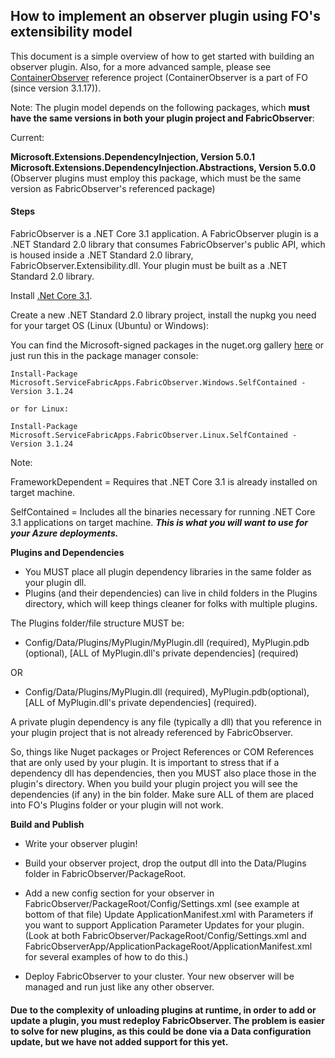 ## How to implement an observer plugin using FO's extensibility model

This document is a simple overview of how to get started with building an observer plugin. Also, for a more advanced sample, please see [ContainerObserver](https://github.com/gittorre/containerobserver) reference project (ContainerObserver is a part of FO (since version 3.1.17)).

Note: The plugin model depends on the following packages, which **must have the same versions in both your plugin project and FabricObserver**:

Current: 

**Microsoft.Extensions.DependencyInjection, Version 5.0.1**  
**Microsoft.Extensions.DependencyInjection.Abstractions, Version 5.0.0**  (Observer plugins must employ this package, which must be the same version as FabricObserver's referenced package)  

#### Steps 

FabricObserver is a .NET Core 3.1 application. A FabricObserver plugin is a .NET Standard 2.0 library that consumes FabricObserver's public API, which is housed inside a .NET Standard 2.0 library, FabricObserver.Extensibility.dll. 
Your plugin must be built as a .NET Standard 2.0 library.

Install [.Net Core 3.1](https://dotnet.microsoft.com/download/dotnet-core/3.1).

Create a new .NET Standard 2.0 library project, install the nupkg you need for your target OS (Linux (Ubuntu) or Windows):  

You can find the Microsoft-signed packages in the nuget.org gallery [here](https://www.nuget.org/profiles/ServiceFabricApps) or just run this in the package manager console:

```
Install-Package Microsoft.ServiceFabricApps.FabricObserver.Windows.SelfContained -Version 3.1.24   

or for Linux:

Install-Package Microsoft.ServiceFabricApps.FabricObserver.Linux.SelfContained -Version 3.1.24
```

Note:

FrameworkDependent = Requires that .NET Core 3.1 is already installed on target machine.  

SelfContained = Includes all the binaries necessary for running .NET Core 3.1 applications on target machine. ***This is what you will want to use for your Azure deployments.***

**Plugins and Dependencies** 

- You MUST place all plugin dependency libraries in the same folder as your plugin dll.
- Plugins (and their dependencies) can live in child folders in the Plugins directory, which will keep things cleaner for folks with multiple plugins.

The Plugins folder/file structure MUST be: 

- Config/Data/Plugins/MyPlugin/MyPlugin.dll (required), MyPlugin.pdb (optional), [ALL of MyPlugin.dll's private dependencies] (required) 

OR 

- Config/Data/Plugins/MyPlugin.dll (required), MyPlugin.pdb(optional), [ALL of MyPlugin.dll's private dependencies] (required).  

A private plugin dependency is any file (typically a dll) that you reference in your plugin project that is not already referenced by FabricObserver. 

So, things like Nuget packages or Project References or COM References that are only used by your plugin. It is important to stress that if a dependency dll has dependencies, then you MUST also place those in the plugin's directory.
When you build your plugin project you will see the dependencies (if any) in the bin folder. Make sure ALL of them are placed into FO's Plugins folder or your plugin will not work. 

**Build and Publish**  

- Write your observer plugin!

- Build your observer project, drop the output dll into the Data/Plugins folder in FabricObserver/PackageRoot.

- Add a new config section for your observer in FabricObserver/PackageRoot/Config/Settings.xml (see example at bottom of that file)
   Update ApplicationManifest.xml with Parameters if you want to support Application Parameter Updates for your plugin.
   (Look at both FabricObserver/PackageRoot/Config/Settings.xml and FabricObserverApp/ApplicationPackageRoot/ApplicationManifest.xml for several examples of how to do this.)

- Deploy FabricObserver to your cluster. Your new observer will be managed and run just like any other observer.

#### Due to the complexity of unloading plugins at runtime, in order to add or update a plugin, you must redeploy FabricObserver. The problem is easier to solve for new plugins, as this could be done via a Data configuration update, but we have not added support for this yet.

